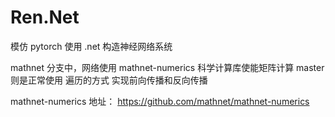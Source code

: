 # Ren.Net
模仿 pytorch 使用 .net 构造神经网络系统

mathnet 分支中，网络使用 mathnet-numerics 科学计算库使能矩阵计算
master 则是正常使用 遍历的方式 实现前向传播和反向传播

mathnet-numerics 地址：
https://github.com/mathnet/mathnet-numerics
